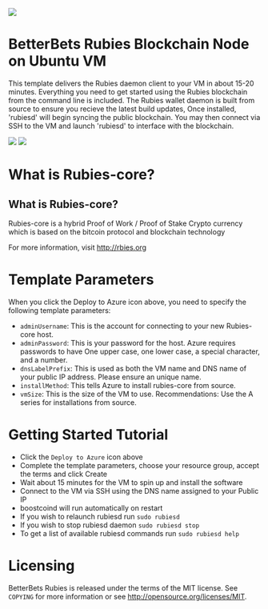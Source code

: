 <a href="https://betterbets.io" target="_blank"><img src="https://betterbets.io/themes/DiceV1/img/logo.png"/></a>

# BetterBets Rubies Blockchain Node on Ubuntu VM


This template delivers the Rubies daemon client to your VM in about 15-20 minutes. Everything you need to get started using the Rubies blockchain from the command line is included.
The Rubies wallet daemon is built from source to ensure you recieve the latest build updates, Once installed, 'rubiesd' will begin syncing the public blockchain. 
You may then connect via SSH to the VM and launch 'rubiesd' to interface with the blockchain.

<a href="https://portal.azure.com/#create/Microsoft.Template/uri/https%3A%2F%2Fraw.githubusercontent.com%2FAzure%2Fazure-quickstart-templates%2Fmaster%2Frubies-core-on-ubuntu-vm%2Fazuredeploy.json" target="_blank"><img src="http://azuredeploy.net/deploybutton.png"/></a>
<a href="http://armviz.io/#/?load=https%3A%2F%2Fraw.githubusercontent.com%2FAzure%2Fazure-quickstart-templates%2Fmaster%2Frubies-core-on-ubuntu-vm%2Fazuredeploy.json" target="_blank"><img src="http://armviz.io/visualizebutton.png"/></a>

# What is Rubies-core?

What is Rubies-core?
----------------

Rubies-core is a hybrid Proof of Work / Proof of Stake Crypto currency which is based on the bitcoin protocol
and blockchain technology

For more information, visit http://rbies.org

# Template Parameters

When you click the Deploy to Azure icon above, you need to specify the following template parameters:

* `adminUsername`: This is the account for connecting to your new Rubies-core host.
* `adminPassword`: This is your password for the host.  Azure requires passwords to have One upper case, one lower case, a special character, and a number.
* `dnsLabelPrefix`: This is used as both the VM name and DNS name of your public IP address.  Please ensure an unique name.
* `installMethod`: This tells Azure to install rubies-core from source.
* `vmSize`: This is the size of the VM to use.  Recommendations: Use the A series for installations from source.

# Getting Started Tutorial

* Click the `Deploy to Azure` icon above
* Complete the template parameters, choose your resource group, accept the terms and click Create
* Wait about 15 minutes for the VM to spin up and install the software
* Connect to the VM via SSH using the DNS name assigned to your Public IP
* boostcoind will run automatically on restart
* If you wish to relaunch rubiesd run `sudo rubiesd`
* If you wish to stop rubiesd daemon `sudo rubiesd stop`
* To get a list of available rubiesd commands run `sudo rubiesd help`

# Licensing

BetterBets Rubies is released under the terms of the MIT license. See `COPYING` for more information or see http://opensource.org/licenses/MIT.
